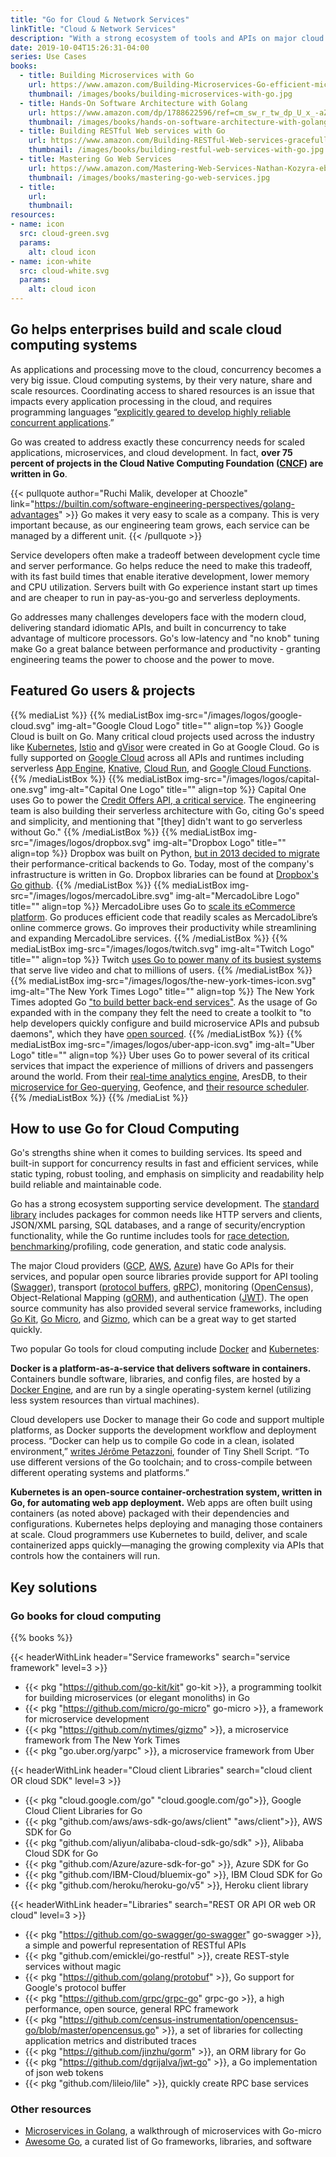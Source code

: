 ```yaml
---
title: "Go for Cloud & Network Services"
linkTitle: "Cloud & Network Services"
description: "With a strong ecosystem of tools and APIs on major cloud providers, it is easier than ever to build services with Go."
date: 2019-10-04T15:26:31-04:00
series: Use Cases
books:
  - title: Building Microservices with Go 
    url: https://www.amazon.com/Building-Microservices-Go-efficient-microservices/dp/1786468662/
    thumbnail: /images/books/building-microservices-with-go.jpg
  - title: Hands-On Software Architecture with Golang
    url: https://www.amazon.com/dp/1788622596/ref=cm_sw_r_tw_dp_U_x_-aZWDbS8PD7R4
    thumbnail: /images/books/hands-on-software-architecture-with-golang.jpg
  - title: Building RESTful Web services with Go
    url: https://www.amazon.com/Building-RESTful-Web-services-gracefully-ebook/dp/B072QB8KL1
    thumbnail: /images/books/building-restful-web-services-with-go.jpg
  - title: Mastering Go Web Services
    url: https://www.amazon.com/Mastering-Web-Services-Nathan-Kozyra-ebook/dp/B00W5GUKL6
    thumbnail: /images/books/mastering-go-web-services.jpg
  - title: 
    url: 
    thumbnail: 
resources:
- name: icon
  src: cloud-green.svg
  params:
    alt: cloud icon
- name: icon-white
  src: cloud-white.svg
  params:
    alt: cloud icon
---
```


## Go helps enterprises build and scale cloud computing systems

As applications and processing move to the cloud, concurrency becomes a very big issue. Cloud computing systems, by their very nature, share and scale resources. Coordinating access to shared resources is an issue that impacts every application processing in the cloud, and requires programming languages “[explicitly geared to develop highly reliable concurrent applications](https://tomassetti.me/best-programming-languages/).”
 
Go was created to address exactly these concurrency needs for scaled applications, microservices, and cloud development. In fact, **over 75 percent of projects in the Cloud Native Computing Foundation ([CNCF](https://www.cncf.io/projects/)) are written in Go**.

{{< pullquote author="Ruchi Malik, developer at Choozle" link="https://builtin.com/software-engineering-perspectives/golang-advantages" >}}
Go makes it very easy to scale as a company. This is very important because, as our engineering team grows, each service can be managed by a different unit.
{{< /pullquote >}}

Service developers often make a tradeoff between development cycle time and server performance. Go helps reduce the need to make this tradeoff, with its fast build times that enable iterative development, lower memory and CPU utilization.  Servers built with Go experience instant start up times and are cheaper to run in pay-as-you-go and serverless deployments.

Go addresses many challenges developers face with the modern cloud, delivering standard idiomatic APIs, and built in concurrency to take advantage of multicore processors.  Go's low-latency and "no knob" tuning make Go a great balance between performance and productivity - granting engineering teams the power to choose and the power to move.

## Featured Go users & projects

{{% mediaList %}}
    {{% mediaListBox img-src="/images/logos/google-cloud.svg" img-alt="Google Cloud Logo" title="" align=top %}}
Google Cloud is built on Go. Many critical cloud projects used across the industry like [Kubernetes](https://kubernetes.io/), [Istio](https://istio.io/) and [gVisor](https://gvisor.dev/) were created in Go at Google Cloud. Go is fully supported on [Google Cloud](https://cloud.google.com) across all APIs and runtimes including serverless [App Engine](https://cloud.google.com/appengine/), [Knative](https://cloud.google.com/knative/), [Cloud Run](https://cloud.google.com/run/), and [Google Cloud Functions](https://cloud.google.com/functions/). 
    {{% /mediaListBox %}}
    {{% mediaListBox img-src="/images/logos/capital-one.svg" img-alt="Capital One Logo" title="" align=top %}}
Capital One uses Go to power the [Credit Offers API, a critical service](https://medium.com/capital-one-tech/a-serverless-and-go-journey-credit-offers-api-74ef1f9fde7f). The engineering team is also building their serverless architecture with Go, citing Go's speed and simplicity, and mentioning that "[they] didn't want to go serverless without Go."
    {{% /mediaListBox %}}
    {{% mediaListBox img-src="/images/logos/dropbox.svg" img-alt="Dropbox Logo" title="" align=top %}}
Dropbox was built on Python, [but in 2013 decided to migrate](https://blogs.dropbox.com/tech/2014/07/open-sourcing-our-go-libraries/) their performance-critical backends to Go. Today, most of the company's infrastructure is written in Go.  Dropbox libraries can be found at [Dropbox's Go github](https://github.com/dropbox/godropbox).
    {{% /mediaListBox %}}
    {{% mediaListBox img-src="/images/logos/mercadoLibre.svg" img-alt="MercadoLibre Logo" title="" align=top %}}
MercadoLibre uses Go to [scale its eCommerce platform](/solutions/mercadolibre).  Go produces efficient code that readily scales as MercadoLibre’s online commerce grows. Go improves their productivity while streamlining and expanding MercadoLibre services.
    {{% /mediaListBox %}}
    {{% mediaListBox img-src="/images/logos/twitch.svg" img-alt="Twitch Logo" title="" align=top %}}
Twitch [uses Go to power many of its busiest systems](https://blog.twitch.tv/en/2016/07/05/gos-march-to-low-latency-gc-a6fa96f06eb7/) that serve live video and chat to millions of users. 
    {{% /mediaListBox %}}
    {{% mediaListBox img-src="/images/logos/the-new-york-times-icon.svg" img-alt="The New York Times Logo" title="" align=top %}}
The New York Times adopted Go ["to build better back-end services"](https://open.nytimes.com/introducing-gizmo-aa7ea463b208). As the usage of Go expanded with in the company they felt the need to create a toolkit to "to help developers quickly configure and build microservice APIs and pubsub daemons", which they have [open sourced](https://github.com/nytimes/gizmo). 
    {{% /mediaListBox %}}
    {{% mediaListBox img-src="/images/logos/uber-app-icon.svg" img-alt="Uber Logo" title="" align=top %}}
Uber uses Go to power several of its critical services that impact the experience of millions of drivers and passengers around the world. From their [real-time analytics engine](https://eng.uber.com/aresdb/), AresDB, to their [microservice for Geo-querying](https://eng.uber.com/go-geofence/), Geofence, and [their resource scheduler](https://eng.uber.com/open-sourcing-peloton/).
    {{% /mediaListBox %}}
{{% /mediaList %}}

## How to use Go for Cloud Computing

Go's strengths shine when it comes to building services. Its speed and built-in support for concurrency results in fast and efficient services, while static typing, robust tooling, and emphasis on simplicity and readability help build reliable and maintainable code.
 
Go has a strong ecosystem supporting service development. The [standard library](https://golang.org/pkg/) includes packages for common needs like HTTP servers and clients, JSON/XML parsing, SQL databases, and a range of security/encryption functionality, while the Go runtime includes tools for [race detection](https://golang.org/doc/articles/race_detector.html), [benchmarking](https://golang.org/pkg/testing/#hdr-Benchmarks)/profiling, code generation, and static code analysis.

The major Cloud providers ([GCP](https://cloud.google.com/go/home), [AWS](https://aws.amazon.com/sdk-for-go/), [Azure](https://docs.microsoft.com/en-us/azure/go/)) have Go APIs for their services, and popular open source libraries provide support for API tooling ([Swagger](https://github.com/go-swagger/go-swagger)), transport ([protocol buffers](https://github.com/golang/protobuf), [gRPC](https://grpc.io/docs/quickstart/go/)), monitoring ([OpenCensus](https://godoc.org/go.opencensus.io)), Object-Relational Mapping ([gORM](https://gorm.io/)), and authentication ([JWT](https://github.com/dgrijalva/jwt-go)). The open source community has also provided several service frameworks, including [Go Kit](https://gokit.io/[), [Go Micro](https://micro.mu/docs/go-micro.html), and [Gizmo](https://github.com/nytimes/gizmo), which can be a great way to get started quickly.

Two popular Go tools for cloud computing include [Docker](https://docker.com) and [Kubernetes](https://kubernetes.io):

**Docker is a platform-as-a-service that delivers software in containers.** Containers bundle software, libraries, and config files, are hosted by a [Docker Engine](https://www.docker.com/), and are run by a single operating-system kernel (utilizing less system resources than virtual machines).

Cloud developers use Docker to manage their Go code and support multiple platforms, as Docker supports the development workflow and deployment process. “Docker can help us to compile Go code in a clean, isolated environment,” [writes Jérôme Petazzoni](https://www.docker.com/blog/docker-golang/), founder of Tiny Shell Script. “To use different versions of the Go toolchain; and to cross-compile between different operating systems and platforms.”

**Kubernetes is an open-source container-orchestration system, written in Go, for automating web app deployment.** Web apps are often built using containers (as noted above) packaged with their dependencies and configurations. Kubernetes helps deploying and managing those containers at scale. Cloud programmers use Kubernetes to build, deliver, and scale containerized apps quickly—managing the growing complexity via APIs that controls how the containers will run.


## Key solutions

### Go books for cloud computing

{{% books %}}

{{< headerWithLink header="Service frameworks" search="service framework" level=3 >}} 

*   {{< pkg "https://github.com/go-kit/kit" go-kit >}}, a programming toolkit for building microservices (or elegant monoliths) in Go
*   {{< pkg "https://github.com/micro/go-micro" go-micro >}}, a framework for microservice development
*   {{< pkg "https://github.com/nytimes/gizmo" >}}, a microservice framework from The New York Times
*   {{< pkg "go.uber.org/yarpc" >}}, a microservice framework from Uber 

{{< headerWithLink header="Cloud client Libraries" search="cloud client OR cloud SDK" level=3 >}} 

*   {{< pkg "cloud.google.com/go" "cloud.google.com/go">}}, Google Cloud Client Libraries for Go 
*   {{< pkg "github.com/aws/aws-sdk-go/aws/client" "aws/client">}}, AWS SDK for Go 
*   {{< pkg "github.com/aliyun/alibaba-cloud-sdk-go/sdk" >}}, Alibaba Cloud SDK for Go 
*   {{< pkg "github.com/Azure/azure-sdk-for-go" >}}, Azure SDK for Go
*   {{< pkg "github.com/IBM-Cloud/bluemix-go" >}}, IBM Cloud SDK for Go
*   {{< pkg "github.com/heroku/heroku-go/v5" >}}, Heroku client library 


{{< headerWithLink header="Libraries" search="REST OR API OR web OR cloud" level=3 >}} 

*   {{< pkg "https://github.com/go-swagger/go-swagger" go-swagger >}}, a simple and powerful representation of RESTful APIs
*   {{< pkg "github.com/emicklei/go-restful" >}}, create REST-style services without magic 
*   {{< pkg "https://github.com/golang/protobuf" >}}, Go support for Google's protocol buffer
*   {{< pkg "https://github.com/grpc/grpc-go" grpc-go >}}, a high performance, open source, general RPC framework 
*   {{< pkg "https://github.com/census-instrumentation/opencensus-go/blob/master/opencensus.go" >}}, a set of libraries for collecting application metrics and distributed traces
*   {{< pkg "https://github.com/jinzhu/gorm" >}}, an ORM library for Go
*   {{< pkg "https://github.com/dgrijalva/jwt-go" >}}, a Go implementation of json web tokens 
*   {{< pkg "github.com/lileio/lile" >}}, quickly create RPC base services

### Other resources

*   [Microservices in Golang](https://ewanvalentine.io/microservices-in-golang-part-1/), a walkthrough of microservices with Go-micro
*   [Awesome Go](https://awesome-go.com/), a curated list of Go frameworks, libraries, and software
